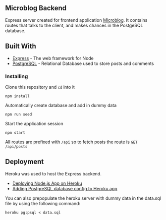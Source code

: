 ## Microblog Backend

Express server created for frontend application [Microblog](https://github.com/mxjung/microblog-frontend). It contains routes that talks to the client, and makes chances in the PostgeSQL database.

## Built With

* [Express](https://github.com/expressjs/express) - The web framework for Node
* [PostgreSQL](https://www.postgresql.org/) - Relational Database used to store posts and comments

### Installing

Clone this repository and `cd` into it

```
npm install
```

Automatically create database and add in dummy data

```
npm run seed
```

Start the application session

```
npm start
```

All routes are prefixed with `/api` so to fetch posts the route is `GET /api/posts`

## Deployment

Heroku was used to host the Express backend.

* [Deploying Node.js App on Heroku](https://devcenter.heroku.com/articles/deploying-nodejs)
* [Adding PostgreSQL database config to Heroku app](https://devcenter.heroku.com/articles/heroku-postgresql)

You can also prepopulate the heroku server with dummy data in the data.sql file by using the following command:

```
heroku pg:psql < data.sql
```